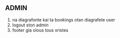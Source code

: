 ## ADMIN

1. na diagrafonte kai ta bookings otan diagrafete user
2. logout ston admin
3. footer gia olous tous xristes